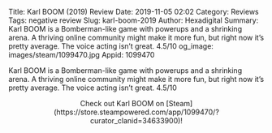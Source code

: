 Title: Karl BOOM (2019) Review
Date: 2019-11-05 02:02
Category: Reviews
Tags: negative review
Slug: karl-boom-2019
Author: Hexadigital
Summary: Karl BOOM is a Bomberman-like game with powerups and a shrinking arena. A thriving online community might make it more fun, but right now it’s pretty average. The voice acting isn’t great. 4.5/10
og_image: images/steam/1099470.jpg
Appid: 1099470

Karl BOOM is a Bomberman-like game with powerups and a shrinking arena. A thriving online community might make it more fun, but right now it’s pretty average. The voice acting isn’t great. 4.5/10

<center>Check out Karl BOOM on [Steam](https://store.steampowered.com/app/1099470/?curator_clanid=34633900)!</center>

